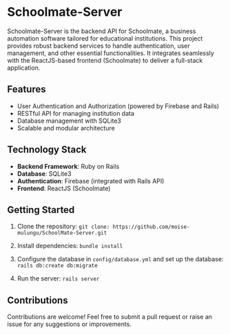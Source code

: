 # Schoolmate-Server

Schoolmate-Server is the backend API for Schoolmate, a business automation software tailored for educational institutions. This project provides robust backend services to handle authentication, user management, and other essential functionalities. It integrates seamlessly with the ReactJS-based frontend (Schoolmate) to deliver a full-stack application.

## Features
- User Authentication and Authorization (powered by Firebase and Rails)
- RESTful API for managing institution data
- Database management with SQLite3
- Scalable and modular architecture

## Technology Stack
- **Backend Framework**: Ruby on Rails
- **Database**: SQLite3
- **Authentication**: Firebase (integrated with Rails API)
- **Frontend**: ReactJS (Schoolmate)

## Getting Started
1. Clone the repository:
`git clone: https://github.com/moise-mulungu/SchoolMate-Server.git`


2. Install dependencies:
`bundle install`


3. Configure the database in `config/database.yml` and set up the database:
`rails db:create db:migrate`


4. Run the server:
`rails server`


## Contributions
Contributions are welcome! Feel free to submit a pull request or raise an issue for any suggestions or improvements.
